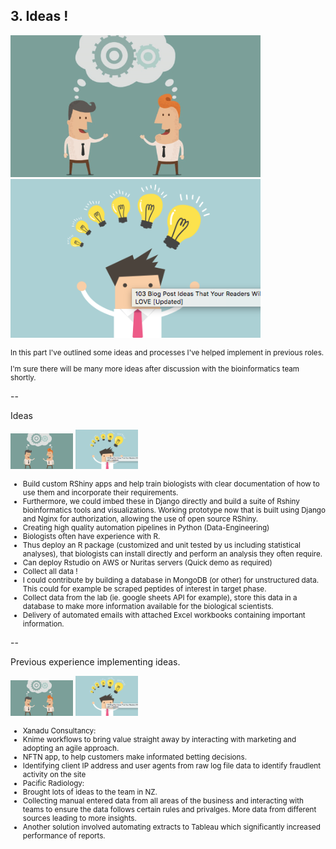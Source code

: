 ## 3. Ideas !

<img src="/public/img/ideas.png" width="400px"/> <img src="/public/img/idea_man.png" width="400px"/>

<small>

In this part I've outlined some ideas and processes I've helped implement in previous roles.


I'm sure there will be many more ideas after discussion with the bioinformatics team shortly.

</small>

--


Ideas 

<img src="/public/img/ideas.png" width="100px"/> <img src="/public/img/idea_man.png" width="100px"/>
<small>

- Build custom RShiny apps and help train biologists with clear documentation of how to use them and incorporate their requirements. <!-- .element: class="fragment" -->
 - Furthermore, we could imbed these in Django directly and build a suite of Rshiny bioinformatics tools and visualizations. Working prototype now that is built using Django and Nginx for authorization, allowing the use of open source RShiny. <!-- .element: class="fragment" -->
- Creating high quality automation pipelines in Python (Data-Engineering) <!-- .element: class="fragment" -->
- Biologists often have experience with R. <!-- .element: class="fragment" -->
 - Thus deploy an R package (customized and unit tested by us including statistical analyses), that biologists can install directly and perform an analysis they often require.
 - Can deploy Rstudio on AWS or Nuritas servers (Quick demo as required)
- Collect all data !  <!-- .element: class="fragment" -->
 - I could contribute by building a database in MongoDB (or other) for unstructured data. This could for example be scraped peptides of interest in target phase.
 - Collect data from the lab (ie. google sheets API for example), store this data in a database to make more information available for the biological scientists.
- Delivery of automated emails with attached Excel workbooks containing important information.  <!-- .element: class="fragment" -->

</small>

--

Previous experience implementing ideas.

<img src="/public/img/ideas.png" width="100px"/> <img src="/public/img/idea_man.png" width="100px"/>
<small>

- Xanadu Consultancy: <!-- .element: class="fragment" -->
 - Knime workflows to bring value straight away by interacting with marketing and adopting an agile approach.
 - NFTN app, to help customers make informated betting decisions.
 - Identifying client IP address and user agents from raw log file data to identify fraudlent activity on the site
- Pacific Radiology: <!-- .element: class="fragment" -->
 - Brought lots of ideas to the team in NZ.
 - Collecting manual entered data from all areas of the business and interacting with teams to ensure the data follows certain rules and privalges. More data from different sources leading to more insights.
 - Another solution involved automating extracts to Tableau which significantly increased performance of reports.

</small>